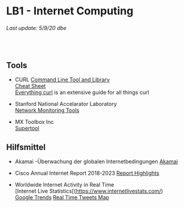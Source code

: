 # LB1 - Internet Computing
###### Last update: 5/9/20 dbe
</br>

## Tools

* CURL [Command Line Tool and Library](https://curl.haxx.se/)     
  [Cheat Sheet](https://github.com/dennyzhang/cheatsheet.dennyzhang.com/tree/master/cheatsheet-curl-A4)  
  [Everything curl](https://ec.haxx.se/) is an extensive guide for all things curl

* Stanford National Accelarator Laboratory  
  [Network Monitoring Tools](https://www.slac.stanford.edu/xorg/nmtf/nmtf-tools.html)
  
* MX Toolbox Inc  
  [Supertool](https://mxtoolbox.com/SuperTool.aspx)



## Hilfsmittel

* Akamai -Überwachung der globalen Internetbedingungen
  [Akamai](https://www.akamai.com/de/de/resources/visualizing-akamai/)

* Cisco Annual Internet Report 2018-2023
  [Report Highlights](https://www.cisco.com/c/en/us/solutions/executive-perspectives/annual-internet-report/air-highlights.html)
  
* Worldwide Internet Activity in Real Time  
  [Internet Live Statistics[(https://www.internetlivestats.com/)  
  [Google Trends](https://trends.google.com/trends/hottrends/visualize?nrow=4&ncol=4) 
  [Real Time Tweets Map](https://www.tweeplers.com/map/)  
  


